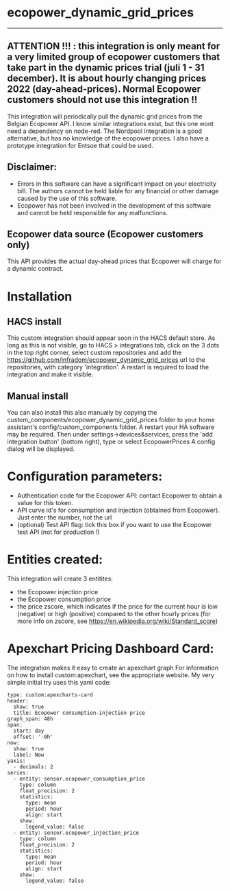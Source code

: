 # ecopower_dynamic_grid_prices

--------

## ATTENTION !!! : this integration is only meant for a very limited group of ecopower customers that take part in the dynamic prices trial (juli 1 - 31 december). It is about hourly changing prices 2022 (day-ahead-prices). Normal Ecopower customers should not use this integration !!

This integration will periodically pull the dynamic grid prices from the Belgian Ecopower API.
I know similar integrations exist, but this one wont need a dependency on node-red. 
The Nordpool integration is a good alternative, but has no knowledge of the ecopower prices.
I also have a prototype integration for Entsoe that could be used.

## Disclaimer:
 - Errors in this software can have a significant impact on your electricity bill.
 The authors cannot be held liable for any financial or other damage caused by the use of this software. 
 - Ecopower has not been involved in the development of this software and cannot be held responsible for any malfunctions.

## Ecopower data source (Ecopower customers only)
This API provides the actual day-ahead prices that Ecopower will charge for a dynamic contract.

# Installation

## HACS install
This custom integration should appear soon in the HACS default store. 
As long as this is not visible,  go to HACS > integrations tab, click on the 3 dots in the top right corner, select custom repositories and add the https://github.com/infradom/ecopower_dynamic_grid_prices url to the repositories, with category 'integration'. A restart is required to load the integration and make it visible.

## Manual install
You can also install this also manually by copying the custom_components/ecopower_dynamic_grid_prices folder to your home assistant's config/custom_components folder. A restart your HA software may be required.
Then under settings->devices&services, press the 'add integration button' (bottom right), type or select EcopowerPrices 
A config dialog will be displayed.

# Configuration parameters:

- Authentication code for the Ecopower API: contact Ecopower to obtain a value for this token. 
- API curve id's for consumption and injection (obtained from Ecopower). Just enter the number, not the url
- (optional) Test API flag: tick this box if you want to use the Ecopower test API (not for production !)

# Entities created:
This integration will create 3 entitites:
- the Ecopower injection price
- the Ecopower consumption price
- the price zscore, which indicates if the price for the current hour is low (negative) or high (positive) compared to the other hourly prices (for more info on zscore, see https://en.wikipedia.org/wiki/Standard_score)

# Apexchart Pricing Dashboard Card:
The integration makes it easy to create an apexchart graph 
For information on how to install custom:apexchart, see the appropriate website.
My very simple initial try uses this yaml code:

```
type: custom:apexcharts-card
header:
  show: true
  title: Ecopower consumption-injection price
graph_span: 48h
span:
  start: day
  offset: '-0h'
now:
  show: true
  label: Now
yaxis:
  - decimals: 2
series:
  - entity: sensor.ecopower_consumption_price
    type: column
    float_precision: 2
    statistics:
      type: mean
      period: hour
      align: start
    show:
      legend_value: false
  - entity: sensor.ecopower_injection_price
    type: column
    float_precision: 2
    statistics:
      type: mean
      period: hour
      align: start
    show:
      legend_value: false

```



